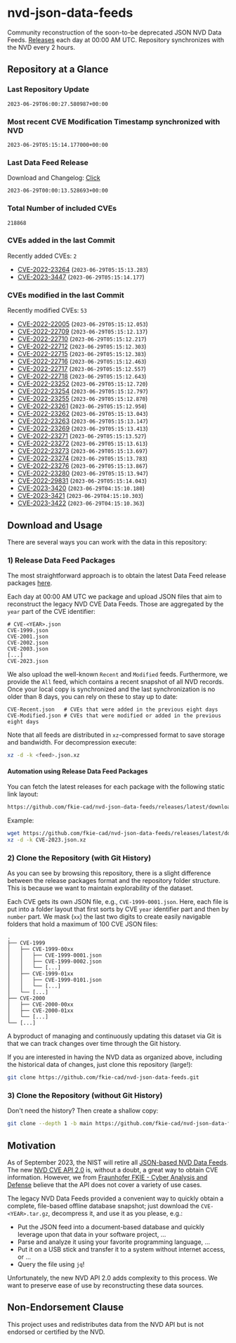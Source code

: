 # nvd-json-data-feeds

Community reconstruction of the soon-to-be deprecated JSON NVD Data Feeds. 
[Releases](https://github.com/fkie-cad/nvd-json-data-feeds/releases/latest) each day at 00:00 AM UTC.
Repository synchronizes with the NVD every 2 hours.

## Repository at a Glance

### Last Repository Update

```plain
2023-06-29T06:00:27.580987+00:00
```

### Most recent CVE Modification Timestamp synchronized with NVD

```plain
2023-06-29T05:15:14.177000+00:00
```

### Last Data Feed Release

Download and Changelog: [Click](https://github.com/fkie-cad/nvd-json-data-feeds/releases/latest)

```plain
2023-06-29T00:00:13.528693+00:00
```

### Total Number of included CVEs

```plain
218868
```

### CVEs added in the last Commit

Recently added CVEs: `2`

* [CVE-2022-23264](CVE-2022/CVE-2022-232xx/CVE-2022-23264.json) (`2023-06-29T05:15:13.283`)
* [CVE-2023-3447](CVE-2023/CVE-2023-34xx/CVE-2023-3447.json) (`2023-06-29T05:15:14.177`)


### CVEs modified in the last Commit

Recently modified CVEs: `53`

* [CVE-2022-22005](CVE-2022/CVE-2022-220xx/CVE-2022-22005.json) (`2023-06-29T05:15:12.053`)
* [CVE-2022-22709](CVE-2022/CVE-2022-227xx/CVE-2022-22709.json) (`2023-06-29T05:15:12.137`)
* [CVE-2022-22710](CVE-2022/CVE-2022-227xx/CVE-2022-22710.json) (`2023-06-29T05:15:12.217`)
* [CVE-2022-22712](CVE-2022/CVE-2022-227xx/CVE-2022-22712.json) (`2023-06-29T05:15:12.303`)
* [CVE-2022-22715](CVE-2022/CVE-2022-227xx/CVE-2022-22715.json) (`2023-06-29T05:15:12.383`)
* [CVE-2022-22716](CVE-2022/CVE-2022-227xx/CVE-2022-22716.json) (`2023-06-29T05:15:12.463`)
* [CVE-2022-22717](CVE-2022/CVE-2022-227xx/CVE-2022-22717.json) (`2023-06-29T05:15:12.557`)
* [CVE-2022-22718](CVE-2022/CVE-2022-227xx/CVE-2022-22718.json) (`2023-06-29T05:15:12.643`)
* [CVE-2022-23252](CVE-2022/CVE-2022-232xx/CVE-2022-23252.json) (`2023-06-29T05:15:12.720`)
* [CVE-2022-23254](CVE-2022/CVE-2022-232xx/CVE-2022-23254.json) (`2023-06-29T05:15:12.797`)
* [CVE-2022-23255](CVE-2022/CVE-2022-232xx/CVE-2022-23255.json) (`2023-06-29T05:15:12.870`)
* [CVE-2022-23261](CVE-2022/CVE-2022-232xx/CVE-2022-23261.json) (`2023-06-29T05:15:12.950`)
* [CVE-2022-23262](CVE-2022/CVE-2022-232xx/CVE-2022-23262.json) (`2023-06-29T05:15:13.043`)
* [CVE-2022-23263](CVE-2022/CVE-2022-232xx/CVE-2022-23263.json) (`2023-06-29T05:15:13.147`)
* [CVE-2022-23269](CVE-2022/CVE-2022-232xx/CVE-2022-23269.json) (`2023-06-29T05:15:13.413`)
* [CVE-2022-23271](CVE-2022/CVE-2022-232xx/CVE-2022-23271.json) (`2023-06-29T05:15:13.527`)
* [CVE-2022-23272](CVE-2022/CVE-2022-232xx/CVE-2022-23272.json) (`2023-06-29T05:15:13.613`)
* [CVE-2022-23273](CVE-2022/CVE-2022-232xx/CVE-2022-23273.json) (`2023-06-29T05:15:13.697`)
* [CVE-2022-23274](CVE-2022/CVE-2022-232xx/CVE-2022-23274.json) (`2023-06-29T05:15:13.783`)
* [CVE-2022-23276](CVE-2022/CVE-2022-232xx/CVE-2022-23276.json) (`2023-06-29T05:15:13.867`)
* [CVE-2022-23280](CVE-2022/CVE-2022-232xx/CVE-2022-23280.json) (`2023-06-29T05:15:13.947`)
* [CVE-2022-29831](CVE-2022/CVE-2022-298xx/CVE-2022-29831.json) (`2023-06-29T05:15:14.043`)
* [CVE-2023-3420](CVE-2023/CVE-2023-34xx/CVE-2023-3420.json) (`2023-06-29T04:15:10.180`)
* [CVE-2023-3421](CVE-2023/CVE-2023-34xx/CVE-2023-3421.json) (`2023-06-29T04:15:10.303`)
* [CVE-2023-3422](CVE-2023/CVE-2023-34xx/CVE-2023-3422.json) (`2023-06-29T04:15:10.363`)


## Download and Usage

There are several ways you can work with the data in this repository:

### 1) Release Data Feed Packages

The most straightforward approach is to obtain the latest Data Feed release packages [here](https://github.com/fkie-cad/nvd-json-data-feeds/releases/latest).

Each day at 00:00 AM UTC we package and upload JSON files that aim to reconstruct the legacy NVD CVE Data Feeds.
Those are aggregated by the `year` part of the CVE identifier:

```
# CVE-<YEAR>.json
CVE-1999.json
CVE-2001.json
CVE-2002.json
CVE-2003.json
[...]
CVE-2023.json
```

We also upload the well-known `Recent` and `Modified` feeds.
Furthermore, we provide the `All` feed, which contains a recent snapshot of all NVD records.
Once your local copy is synchronized and the last synchronization is no older than 8 days, you can rely on these to stay up to date:

```plain
CVE-Recent.json   # CVEs that were added in the previous eight days
CVE-Modified.json # CVEs that were modified or added in the previous eight days
```

Note that all feeds are distributed in `xz`-compressed format to save storage and bandwidth.
For decompression execute:

```sh
xz -d -k <feed>.json.xz
```


#### Automation using Release Data Feed Packages

You can fetch the latest releases for each package with the following static link layout:

```sh
https://github.com/fkie-cad/nvd-json-data-feeds/releases/latest/download/CVE-<YEAR>.json.xz
```

Example:

```sh
wget https://github.com/fkie-cad/nvd-json-data-feeds/releases/latest/download/CVE-2023.json.xz
xz -d -k CVE-2023.json.xz
```

### 2) Clone the Repository (with Git History)

As you can see by browsing this repository, there is a slight difference between the release packages format and the repository folder structure.
This is because we want to maintain explorability of the dataset.

Each CVE gets its own JSON file, e.g., `CVE-1999-0001.json`.
Here, each file is put into a folder layout that first sorts by CVE `year` identifier part and then by `number` part.
We mask (`xx`) the last two digits to create easily navigable folders that hold a maximum of 100 CVE JSON files:

```plain
.
├── CVE-1999
│   ├── CVE-1999-00xx
│   │   ├── CVE-1999-0001.json
│   │   ├── CVE-1999-0002.json
│   │   └── [...]
│   ├── CVE-1999-01xx
│   │   ├── CVE-1999-0101.json
│   │   └── [...]
│   └── [...]
├── CVE-2000
│   ├── CVE-2000-00xx
│   ├── CVE-2000-01xx
│   └── [...]
└── [...]
```

A byproduct of managing and continuously updating this dataset via Git is that we can track changes over time through the Git history.

If you are interested in having the NVD data as organized above, including the historical data of changes, just clone this repository (large!):

```sh
git clone https://github.com/fkie-cad/nvd-json-data-feeds.git
```

### 3) Clone the Repository (without Git History)

Don't need the history? Then create a shallow copy:

```sh
git clone --depth 1 -b main https://github.com/fkie-cad/nvd-json-data-feeds.git
```

## Motivation

As of September 2023, the NIST will retire all [JSON-based NVD Data Feeds](https://nvd.nist.gov/vuln/data-feeds#divRetirementBanner-1).
The new [NVD CVE API 2.0](https://nvd.nist.gov/developers/vulnerabilities) is, without a doubt, a great way to obtain CVE information.
However, we from [Fraunhofer FKIE - Cyber Analysis and Defense](https://www.fkie.fraunhofer.de/en/departments/cad.html) believe that the API does not cover a variety of use cases.

The legacy NVD Data Feeds provided a convenient way to quickly obtain a complete, file-based offline database snapshot; just download the `CVE-<YEAR>.tar.gz`, decompress it, and use it as you please, e.g.:

* Put the JSON feed into a document-based database and quickly leverage upon that data in your software project, ...
* Parse and analyze it using your favorite programming language, ...
* Put it on a USB stick and transfer it to a system without internet access, or ...
* Query the file using `jq`!

Unfortunately, the new NVD API 2.0 adds complexity to this process.
We want to preserve ease of use by reconstructing these data sources.

## Non-Endorsement Clause

This project uses and redistributes data from the NVD API but is not endorsed or certified by the NVD.